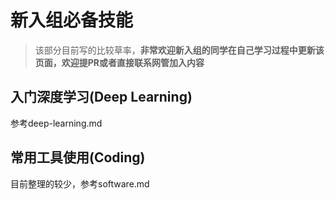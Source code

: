 # 新入组必备技能

> 该部分目前写的比较草率，**非常欢迎新入组的同学在自己学习过程中更新该页面，欢迎提PR或者直接联系网管加入内容**

## 入门深度学习(Deep Learning)

> 

参考deep-learning.md

## 常用工具使用(Coding)

> 

目前整理的较少，参考software.md
